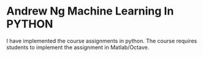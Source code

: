 # Andrew Ng Machine Learning In PYTHON
I have implemented the course assignments in python. The course requires students to implement the assignment in Matlab/Octave.
